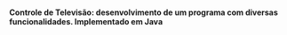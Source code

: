 #### Controle de Televisão: desenvolvimento de um programa com diversas funcionalidades. Implementado em Java
